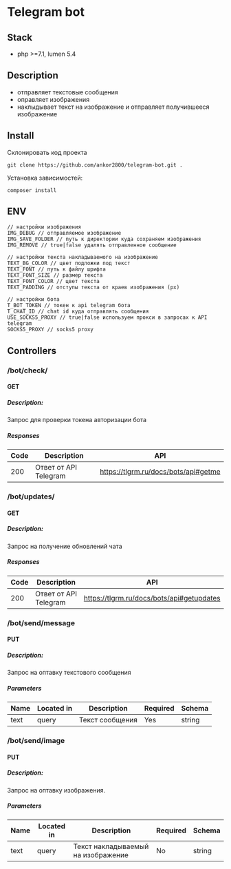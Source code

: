# Telegram bot

## Stack

- php >=7.1, lumen 5.4

## Description

- отправляет текстовые сообщения
- оправляет изображения
- наклыдывает текст на изображение и отправляет получившееся изображение

## Install

Склонировать код проекта
```
git clone https://github.com/ankor2800/telegram-bot.git .
```
Установка зависимостей:
```
composer install
```
## ENV
```
// настройки изображения
IMG_DEBUG // отправляемое изображение
IMG_SAVE_FOLDER // путь к директории куда сохраняем изображения  
IMG_REMOVE // true|false удалять отправленное сообщение 

// настройки текста накладываемого на изображение
TEXT_BG_COLOR // цвет подложки под текст
TEXT_FONT // путь к файлу шрифта
TEXT_FONT_SIZE // размер текста
TEXT_FONT_COLOR // цвет текста
TEXT_PADDING // отступы текста от краев изображения (px)

// настройки бота
T_BOT_TOKEN // токен к api telegram бота
T_CHAT_ID // chat id куда отправлять сообщения
USE_SOCKS5_PROXY // true|false используем прокси в запросах к API telegram
SOCKS5_PROXY // socks5 proxy
```
## Controllers

### /bot/check/
#### GET
##### Description:

Запрос для проверки токена авторизации бота

##### Responses

| Code | Description | API |
| ---- | ----------- | ------ |
| 200 | Ответ от API Telegram | https://tlgrm.ru/docs/bots/api#getme |

### /bot/updates/
#### GET
##### Description:

Запрос на получение обновлений чата

##### Responses

| Code | Description | API |
| ---- | ----------- | ------ |
| 200 | Ответ от API Telegram | https://tlgrm.ru/docs/bots/api#getupdates |

### /bot/send/message

#### PUT
##### Description:

Запрос на оптавку текстового сообщения

##### Parameters

| Name | Located in | Description | Required | Schema |
| ---- | ---------- | ----------- | -------- | ---- |
| text | query | Текст сообщения | Yes | string |

### /bot/send/image

#### PUT
##### Description:

Запрос на оптавку изображения.

##### Parameters

| Name | Located in | Description | Required | Schema |
| ---- | ---------- | ----------- | -------- | ---- |
| text | query | Текст накладываемый на изображение | No | string |
